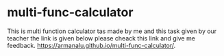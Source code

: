 # multi-func-calculator
This is multi function calculator tas made by me and this task given by our teacher the link is given below please cheack this link and give me feedback.
https://armanalu.github.io/multi-func-calculator/.
